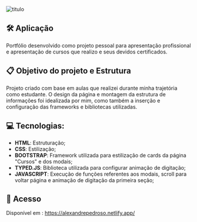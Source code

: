 <img src="https://i.ibb.co/GpCnz7V/titulo.png" alt="titulo">

## 🛠️ Aplicação
Portfólio desenvolvido como projeto pessoal para apresentação profissional e apresentação de cursos que realizo e seus devidos certificados.

## :clipboard:	Objetivo do projeto e Estrutura
Projeto criado com base em aulas que realizei durante minha trajetória como estudante. O design da página e montagem da estrutura de informações
foi idealizada por mim, como também a inserção e configuração das frameworks e bibliotecas utilizadas.

## :computer:	Tecnologias:
- __HTML__: Estruturação;</br>
- __CSS__: Estilização;</br>
- __BOOTSTRAP__: Framework utilizada para estilização de cards da página "Cursos" e dos modais;</br>
- __TYPED.JS__: Biblioteca utilizada para configurar animação de digitação;</br>
- __JAVASCRIPT__: Execução de funções referentes aos modais, scroll para voltar página e animação de digitação da primeira seção;
## :link:	Acesso

Disponível em : https://alexandrepedroso.netlify.app/

